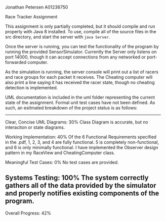 Jonathan Petersen
A01236750

Race Tracker Assignment

This assignment is only partially completed, but it should compile and run properly with Java 8 
installed. To use, compile all of the source files in the src directory, and start the server with 
`java Server`.

Once the server is running, you can test the functionality of the program by running the provided 
SensorSimulator. Currently the Server only listens on port 14000, though it can accept connections 
from any networked or port-forwarded computer. 

As the simulation is running, the server console will print out a list of racers and race groups for
each packet it receives. The Cheating computer will also print a line saying it has received the 
racer state, though no cheating detection is implemented.

UML documentation is included in the uml folder representing the current state of the assignment.
Formal unit test cases have not been defined. As such, an esitmated breakdown of the project status
is as follows:

----------------------------------------------------------------------------------------------------
Clear, Concise UML Diagrams: 30%	Class Diagram is accurate, but no interaciton or state diagrams.

Working Implementation:		 40% 	Of the 6 Functional Requirements specified in the .pdf, 1, 2, 3,
									and 4 are fully functional. 5 is completely non-functional, and 
									6 is only minimally functional. I have implemented the Observer
									design pattern in my RaceView and CheatingComputer class.

Meaningful Test Cases:		 0%		No test cases are provided.

Systems Testing:			 100%	The system correctly gathers all of the data provided by the
									simulator and properly notifies existing components of the 
									program.
----------------------------------------------------------------------------------------------------
Overall Progress:			 42%
